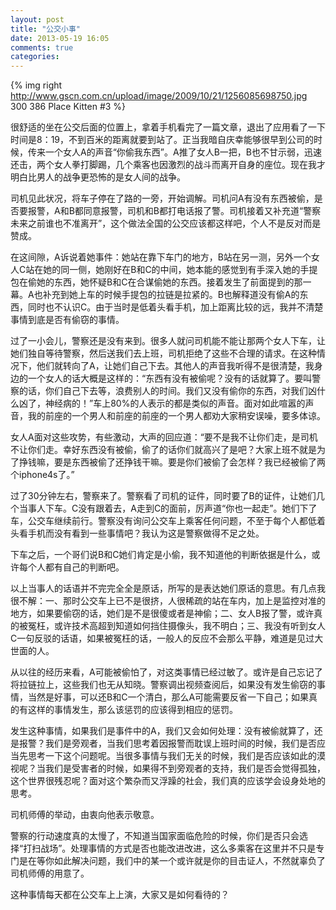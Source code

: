 ```yaml
---
layout: post
title: "公交小事"
date: 2013-05-19 16:05
comments: true
categories: 
---
```


{% img right http://www.gscn.com.cn/upload/image/2009/10/21/1256085698750.jpg 300 386 Place Kitten #3 %}

很舒适的坐在公交后面的位置上，拿着手机看完了一篇文章，退出了应用看了一下时间是8：19，不到百米的距离就要到站了。正当我暗自庆幸能够很早到公司的时候，传来一个女人A的声音“你偷我东西”。A推了女人B一把，B也不甘示弱，迅速还击，两个女人拳打脚踢，几个乘客也因激烈的战斗而离开自身的座位。现在我才明白比男人的战争更恐怖的是女人间的战争。

司机见此状况，将车子停在了路的一旁，开始调解。司机问A有没有东西被偷，是否要报警，A和B都同意报警，司机和B都打电话报了警。司机接着又补充道“警察未来之前谁也不准离开”，这个做法全国的公交应该都这样吧，个人不是反对而是赞成。
 
在这间隙，A诉说着她事件：她站在靠下车门的地方，B站在另一测，另外一个女人C站在她的同一侧，她刚好在B和C的中间，她本能的感觉到有手深入她的手提包在偷她的东西，她怀疑B和C在合谋偷她的东西。接着发生了前面提到的那一幕。A也补充到她上车的时候手提包的拉链是拉紧的。B也解释道没有偷A的东西，同时也不认识C。由于当时是低着头看手机，加上距离比较的远，我并不清楚事情到底是否有偷窃的事情。

<!--more-->
 
过了一小会儿，警察还是没有来到。很多人就问司机能不能让那两个女人下车，让她们独自等待警察，然后送我们去上班，司机拒绝了这些不合理的请求。在这种情况下，他们就转向了A，让她们自己下去。其他人的声音我听得不是很清楚，我身边的一个女人的话大概是这样的：“东西有没有被偷呢？没有的话就算了。要叫警察的话，你们自己下去等，浪费别人的时间。我们又没有偷你的东西，对我们凶什么凶了，神经病的！”车上80%的人表示的都是类似的声音。面对如此喧嚣的声音，我的前座的一个男人和前座的前座的一个男人都劝大家稍安误噪，要多体谅。
 
女人A面对这些攻势，有些激动，大声的回应道：“要不是我不让你们走，是司机不让你们走。幸好东西没有被偷，偷了的话你们就高兴了是吧？大家上班不就是为了挣钱嘛，要是东西被偷了还挣钱干嘛。要是你们被偷了会怎样？我已经被偷了两个iphone4s了。”
 
过了30分钟左右，警察来了。警察看了司机的证件，同时要了B的证件，让她们几个当事人下车。C没有跟着去，A走到C的面前，厉声道“你也一起走”。她们下了车，公交车继续前行。警察没有询问公交车上乘客任何问题，不至于每个人都低着头看手机而没有看到一些事情吧？我认为这是警察做得不足之处。
 
下车之后，一个哥们说B和C她们肯定是小偷，我不知道他的判断依据是什么，或许每个人都有自己的判断吧。
 
以上当事人的话语并不完完全全是原话，所写的是表达她们原话的意思。有几点我很不解：一、那时公交车上已不是很挤，人很稀疏的站在车内，加上是监控对准的地方，如果要偷窃的话，她们是不是很傻或者是神偷；二、女人B报了警，或许真的被冤枉，或许技术高超到知道如何挡住摄像头，我不明白；三、我没有听到女人C一句反驳的话语，如果被冤枉的话，一般人的反应不会那么平静，难道是见过大世面的人。

从以往的经历来看，A可能被偷怕了，对这类事情已经过敏了。或许是自己忘记了将拉链拉上，这些我们也无从知晓。警察调出视频查阅后，如果没有发生偷窃的事情，当然是好事，可以还B和C一个清白，那么A可能需要反省一下自己；如果真的有这样的事情发生，那么该惩罚的应该得到相应的惩罚。
 
发生这种事情，如果我们是事件中的A，我们又会如何处理：没有被偷就算了，还是报警？我们是旁观者，当我们思考着因报警而耽误上班时间的时候，我们是否应当先思考一下这个问题呢。当很多事情与我们无关的时候，我们是否应该如此的漠视呢？当我们是受害者的时候，如果得不到旁观者的支持，我们是否会觉得孤独，这个世界很残忍呢？面对这个繁杂而又浮躁的社会，我们真的应该学会设身处地的思考。
 
司机师傅的举动，由衷向他表示敬意。
 
警察的行动速度真的太慢了，不知道当国家面临危险的时候，你们是否只会选择“打扫战场”。处理事情的方式是否也能改进改进，这么多乘客在这里并不只是专门是在等你如此解决问题，我们中的某一个或许就是你的目击证人，不然就辜负了司机师傅的用意了。
 
这种事情每天都在公交车上上演，大家又是如何看待的？
